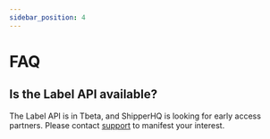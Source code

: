 ```yaml
---
sidebar_position: 4
---
```


# FAQ

## Is the Label API available?

The Label API is in Tbeta, and ShipperHQ is looking for early access partners.
Please contact [support](mailto:support@shipperhq.com) to manifest your interest.